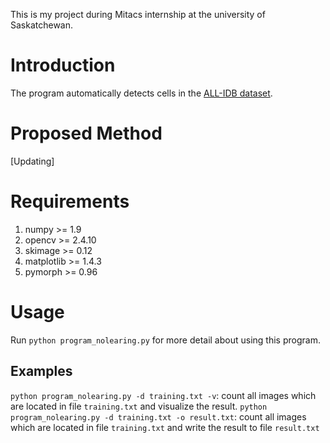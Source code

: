 This is my project during Mitacs internship at the university of Saskatchewan. 

# Introduction

The program automatically detects cells in the [ALL-IDB dataset](http://crema.di.unimi.it/~fscotti/all/).

# Proposed Method
[Updating]

# Requirements

1. numpy >= 1.9 
2. opencv >= 2.4.10
3. skimage >= 0.12
4. matplotlib >= 1.4.3
5. pymorph >= 0.96

# Usage

Run `python program_nolearing.py` for more detail about using this program. 

## Examples

`python program_nolearing.py -d training.txt -v`: count all images which are located in file `training.txt` and visualize the result.
`python program_nolearing.py -d training.txt -o result.txt`: count all images which are located in file `training.txt` and write the result to file `result.txt` 

